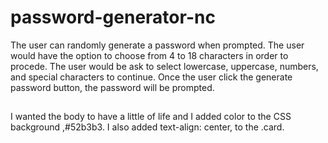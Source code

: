 # password-generator-nc
The user can randomly generate a password when prompted. 
The user would have the option to choose from 4 to 18 characters in order to procede.
The user would be ask to select lowercase, uppercase, numbers, and special characters to continue. 
Once the user click the generate password button, the password will be prompted. 
## 
I wanted the body to have a little of life and I added color to the CSS background ,#52b3b3.
I also added text-align: center, to the .card.
